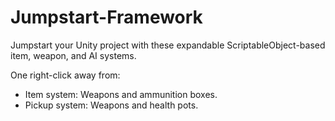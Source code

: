 # Jumpstart-Framework
Jumpstart your Unity project with these expandable ScriptableObject-based item, weapon, and AI systems.

One right-click away from:
- Item system: Weapons and ammunition boxes.
- Pickup system: Weapons and health pots.
